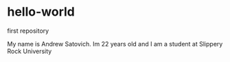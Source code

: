 # hello-world
first repository

My name is Andrew Satovich. Im 22 years old and I am a student at Slippery Rock University
